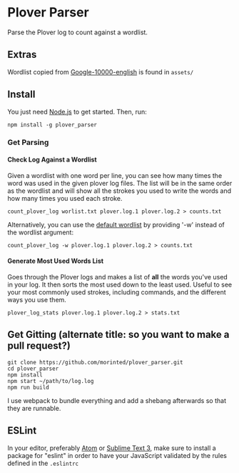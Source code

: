# Plover Parser

Parse the Plover log to count against a wordlist.

## Extras

Wordlist copied from [Google-10000-english](https://github.com/first20hours/google-10000-english) is found in `assets/`

## Install

You just need [Node.js](https://nodejs.org/en/) to get started. Then, run:

```
npm install -g plover_parser
```

### Get Parsing

#### Check Log Against a Wordlist

Given a wordlist with one word per line, you can see how many times the word was
used in the given plover log files. The list will be in the same order as the
wordlist and will show all the strokes you used to write the words and how
many times you used each stroke.

```
count_plover_log worlist.txt plover.log.1 plover.log.2 > counts.txt
```

Alternatively, you can use the
[default wordlist](https://github.com/first20hours/google-10000-english)
by providing '-w' instead of the wordlist argument:

```
count_plover_log -w plover.log.1 plover.log.2 > counts.txt
```

#### Generate Most Used Words List

Goes through the Plover logs and makes a list of **all** the words you've used
in your log. It then sorts the most used down to the least used. Useful to see
your most commonly used strokes, including commands, and the different ways you
use them.

```
plover_log_stats plover.log.1 plover.log.2 > stats.txt
```

## Get Gitting (alternate title: so you want to make a pull request?)

```
git clone https://github.com/morinted/plover_parser.git
cd plover_parser
npm install
npm start ~/path/to/log.log
npm run build
```

I use webpack to bundle everything and add a shebang afterwards so that they are
runnable.

## ESLint

In your editor, preferably [Atom](http://atom.io) or [Sublime Text 3](http://sublimetext.com), make sure to install a package for "eslint" in order to have your JavaScript validated by the rules defined in the `.eslintrc`
